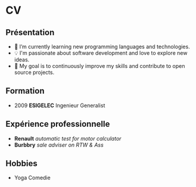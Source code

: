 # CV

## Présentation  
- 🌱 I’m currently learning new programming languages and technologies.
- 💡 I'm passionate about software development and love to explore new ideas.
- 🎯 My goal is to continuously improve my skills and contribute to open source projects.
## Formation
- 2009 **ESIGELEC** Ingenieur Generalist
## Expérience professionnelle
- **Renault**  *automatic test for motor calculator*
- **Burbbry**  *sale adviser on RTW & Ass*
## Hobbies
- Yoga Comedie
